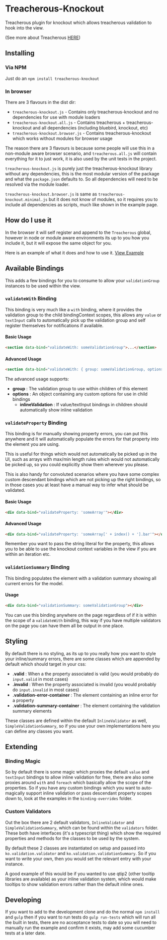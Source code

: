 # Treacherous-Knockout

Treacherous plugin for knockout which allows treacherous validation to hook into the view.

(See more about Treacherous [HERE](https://github.com/grofit/treacherous))

## Installing

### Via NPM

Just do an `npm install treacherous-knockout`

### In browser

There are 3 flavours in the dist dir:

* `treacherous-knockout.js`         - Contains only treacherous-knockout and no dependencies for use with module loaders
* `treacherous-knockout.all.js`     - Contains treacherous + treacherous-knockout and all dependencies (including bluebird, knockout, etc)
* `treacherous-knockout.browser.js` - Contains treacherous-knockout which works without modules for browser usage

The reason there are 3 flavours is because some people will use this in a non-module aware
browser scenario, and `treacherous.all.js` will contain everything for it to just work, it is also
used by the unit tests in the project.

`treacherous-knockout.js` is purely just the treacherous-knockout library without any dependencies, 
this is the most modular version of the package and what the `package.json` defaults to. So all dependencies
will need to be resolved via the module loader.

`treacherous-knockout.browser.js` is same as `treacherous-knockout.minimal.js` but it does not know of modules, so it 
requires you to include all dependencies as scripts, much like shown in the example page.

## How do I use it

In the browser it will self register and append to the `Treacherous` global, however in node or module aware
environments its up to you how you include it, but it will expose the same object for you.

Here is an example of what it does and how to use it.
[View Example](https://rawgithub.com/grofit/treacherous-knockout/master/example/index.html)

## Available Bindings

This adds a few bindings for you to consume to allow your `validationGroup` instances to be used within the view.

### `validateWith` Binding

This binding is very much like a `with` binding, where it provides the validation group to the child bindingContext
scopes, this allows any `value` or `textInput` calls to automatically pick up the validation group and self 
register themselves for notifications if available.

#### Basic Usage
```html
<section data-bind="validateWith: someValidationGroup">...</section>
```

#### Advanced Usage
```html
<section data-bind="validateWith: { group: someValidationGroup, options: { inlineValidation: false} }">...</section>
```

The advanced usage supports:

- **group** : The validation group to use within children of this element
- **options** : An object containing any custom options for use in child bindings
    - **inlineValidation** : If value/textInput bindings in children should automatically show inline validation


### `validateProperty` Binding

This binding is for manually showing property errors, you can put this anywhere and it will automatically populate
the errors for that property into the element you are using.

This is useful for things which would not automatically be picked up in the UI, such as arrays with max/min length
rules which would not automatically be picked up, so you could explicitly show them wherever you please.

This is also handy for convoluted scenarios where you have some complex custom descendant bindings which are not picking
up the right bindings, so in those cases you at least have a manual way to infer what should be validated.

#### Basic Usage
```html
<div data-bind="validateProperty: 'someArray'"></div>
```

#### Advanced Usage
```html
<div data-bind="validateProperty: 'someArray[' + index() + '].bar'"></div>
```

Remember you want to pass the string literal for the property, this allows you to be able to use the 
knockout context variables in the view if you are within an iteration etc.

### `validationSummary` Binding

This binding populates the element with a validation summary showing all current errors for the model.

#### Usage
```html
<div data-bind="validationSummary: someValidationGroup"></div>
```

You can use this binding anywhere on the page regardless of if it is within the scope of a `validateWith` binding, 
this way if you have multiple validators on the page you can have them all be output in one place.

## Styling

By default there is no styling, as its up to you really how you want to style your inline/summary errors, 
there are some classes which are appended by default which should target in your css:

- **.valid** : When a the property associated is valid (you would probably do `input.valid` in most cases) 
- **.invalid** : When the property associated is invalid (you would probably do `input.invalid` in most cases)
- **.validation-error-container** : The element containing an inline error for a property
- **.validation-summary-container** : The element containing the validation summary elements

These classes are defined within the default `InlineValidator` as well, `SimpleValidationSummary`, so if 
you use your own implementations here you can define any classes you want.

## Extending

### Binding Magic

So by default there is some magic which proxies the default `value` and `textInput` bindings to allow inline 
validation for free, there are also some proxies around `with` and `foreach` which basically allow the scope
of the properties. So if you have any custom bindings which you want to auto-magically support inline validation 
or pass descendant property scopes down to, look at the examples in the `binding-overrides` folder.

### Custom Validators

Out the box there are 2 default validators, `InlineValidator` and `SimpleValidationSummary`, which can be found
within the `validators` folder. These both have interfaces (it's a typescript thing) which show the required 
properties and methods for the classes to be used by the system.

By default these 2 classes are instantiated on setup and passed into `ko.validation.validator` and 
`ko.validation.validationSummary`. So if you want to write your own, then you would set the relevant
entry with your instance.

A good example of this would be if you wanted to use qtip2 (other tooltip libraries are available) as your
inline validation system, which would make tooltips to show validation errors rather than the default inline
ones.

## Developing

If you want to add to the development clone and do the normal `npm install` and `gulp` then if you want to 
run tests do `gulp run-tests` which will run all the built in tests, there are no acceptance tests to date
so you will need to manually run the example and confirm it exists, may add some cucumber tests at a later date.